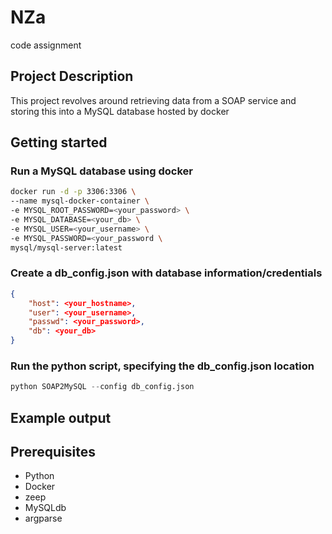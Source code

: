 # NZa
code assignment

## Project Description
This project revolves around retrieving data from a SOAP service and storing this into a MySQL database hosted by docker

## Getting started 
### Run a MySQL database using docker
```bash
docker run -d -p 3306:3306 \
--name mysql-docker-container \
-e MYSQL_ROOT_PASSWORD=<your_password> \
-e MYSQL_DATABASE=<your_db> \
-e MYSQL_USER=<your_username> \
-e MYSQL_PASSWORD=<your_password \
mysql/mysql-server:latest
```
### Create a db_config.json with database information/credentials
```json
{
    "host": <your_hostname>,
    "user": <your_username>,
    "passwd": <your_password>,
    "db": <your_db>
}
```

### Run the python script, specifying the db_config.json location
```python
python SOAP2MySQL --config db_config.json
``` 

## Example output

## Prerequisites
* Python
* Docker
* zeep
* MySQLdb
* argparse

